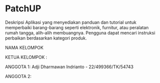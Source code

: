 # PatchUP
Deskripsi
Aplikasi yang menyediakan panduan dan tutorial untuk memperbaiki barang-barang seperti elektronik, furnitur, atau peralatan rumah tangga, alih-alih membuangnya. Pengguna dapat mencari instruksi perbaikan berdasarkan kategori produk.

NAMA KELOMPOK

KETUA KELOMPOK :

ANGGOTA 1: Adji Dharmawan Indrianto - 22/499366/TK/54743

ANGGOTA 2:
